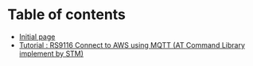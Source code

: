 # Table of contents

* [Initial page](README.md)
* [Tutorial : RS9116 Connect to AWS using MQTT \(AT Command Library implement by STM\)](connected-flow-chart.md)

